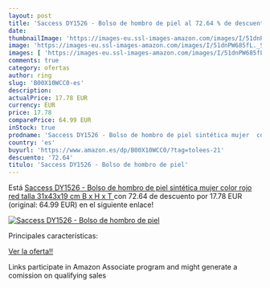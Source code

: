 ```yaml
---
layout: post
title: 'Saccess DY1526 - Bolso de hombro de piel al 72.64 % de descuento'
date: 
thumbnailImage: 'https://images-eu.ssl-images-amazon.com/images/I/51dnPW685fL._SL200_.jpg'
image: 'https://images-eu.ssl-images-amazon.com/images/I/51dnPW685fL._SL200_.jpg'
images: [ 'https://images-eu.ssl-images-amazon.com/images/I/51dnPW685fL._SL200_.jpg' ]
comments: true
category: ofertas
author: ring
slug: 'B00X10WCC0-es'
description:
actualPrice: 17.78 EUR
currency: EUR
price: 17.78
comparePrice: 64.99 EUR
inStock: true
prodname: 'Saccess DY1526 - Bolso de hombro de piel sintética mujer  color rojo  red   talla 31x43x19 cm  B x H x T '
country: 'es'
buyurl: 'https://www.amazon.es/dp/B00X10WCC0/?tag=tolees-21'
descuento: '72.64'
titulo: 'Saccess DY1526 - Bolso de hombro de piel'
---
```


Está [Saccess DY1526 - Bolso de hombro de piel sintética mujer  color rojo  red   talla 31x43x19 cm  B x H x T ](https://www.amazon.es/dp/B00X10WCC0/?tag=tolees-21) con 72.64 de descuento por 17.78 EUR (original: 64.99 EUR) en el siguiente enlace!

[![Saccess DY1526 - Bolso de hombro de piel](https://images-eu.ssl-images-amazon.com/images/I/51dnPW685fL._SL200_.jpg)](https://www.amazon.es/dp/B00X10WCC0/?tag=tolees-21)

Principales características:


[Ver la oferta!!](https://www.amazon.es/dp/B00X10WCC0/?tag=tolees-21)

Links participate in Amazon Associate program and might generate a comission on qualifying sales


